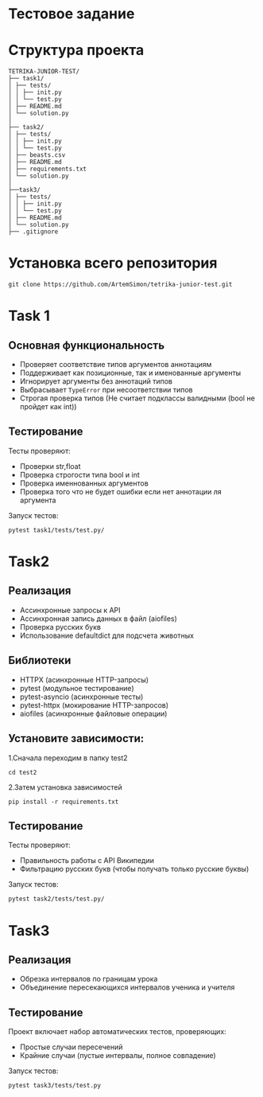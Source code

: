 # Тестовое задание 

# Структура проекта
```
TETRIKA-JUNIOR-TEST/
├── task1/
│ ├── tests/
│ │ ├── init.py
│ │ └── test.py
│ ├── README.md
│ └── solution.py
│
├── task2/
│ ├── tests/
│ │ ├── init.py
│ │ └── test.py
│ ├── beasts.csv
│ ├── README.md
│ ├── requirements.txt
│ └── solution.py
│
├──task3/
│ ├── tests/
│ │ ├── init.py
│ │ └── test.py
│ ├── README.md
│ └── solution.py
├── .gitignore
```


# Установка всего репозитория

```
git clone https://github.com/ArtemSimon/tetrika-junior-test.git
```

# Task 1

## Основная функциональность

- Проверяет соответствие типов аргументов аннотациям
- Поддерживает как позиционные, так и именованные аргументы
- Игнорирует аргументы без аннотаций типов
- Выбрасывает `TypeError` при несоответствии типов
- Строгая проверка типов (Не считает подклассы валидными (bool не пройдет как int))

## Тестирование
Тесты проверяют:

- Проверки str,float
- Проверка строгости типа bool и int
- Проверка именнованных аргументов
- Проверка того что не будет ошибки если нет аннотации ля аргумента

Запуск тестов:

```
pytest task1/tests/test.py/
```

# Task2
## Реализация

- Ассинхронные запросы к API
- Ассинхронная запись данных в файл (aiofiles)
- Проверка русских букв
- Использование defaultdict для подсчета животных

## Библиотеки

- HTTPX (асинхронные HTTP-запросы)
- pytest (модульное тестирование)
- pytest-asyncio (асинхронные тесты)
- pytest-httpx (мокирование HTTP-запросов)
- aiofiles (асинхронные файловые операции)

## Установите зависимости:

1.Сначала переходим в папку test2

```
cd test2
```

2.Затем установка зависимостей

```
pip install -r requirements.txt
```

## Тестирование

Тесты проверяют:

- Правильность работы с API Википедии
- Фильтрацию русских букв (чтобы получать только русские буквы)
    
Запуск тестов:

```
pytest task2/tests/test.py/
```

# Task3

## Реализация

- Обрезка интервалов по границам урока
- Объединение пересекающихся интервалов ученика и учителя
    
## Тестирование

Проект включает набор автоматических тестов, проверяющих:

- Простые случаи пересечений
- Крайние случаи (пустые интервалы, полное совпадение)
    
Запуск тестов:

```
pytest task3/tests/test.py 
```
